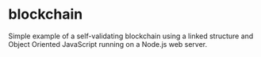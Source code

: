 # blockchain
Simple example of a self-validating blockchain using a linked structure and Object Oriented JavaScript running on a Node.js web server.

